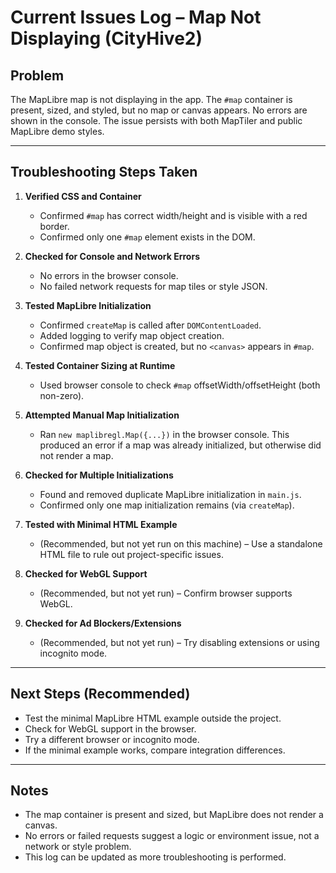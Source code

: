 # Current Issues Log – Map Not Displaying (CityHive2)

## Problem
The MapLibre map is not displaying in the app. The `#map` container is present, sized, and styled, but no map or canvas appears. No errors are shown in the console. The issue persists with both MapTiler and public MapLibre demo styles.

---

## Troubleshooting Steps Taken

1. **Verified CSS and Container**
   - Confirmed `#map` has correct width/height and is visible with a red border.
   - Confirmed only one `#map` element exists in the DOM.

2. **Checked for Console and Network Errors**
   - No errors in the browser console.
   - No failed network requests for map tiles or style JSON.

3. **Tested MapLibre Initialization**
   - Confirmed `createMap` is called after `DOMContentLoaded`.
   - Added logging to verify map object creation.
   - Confirmed map object is created, but no `<canvas>` appears in `#map`.

4. **Tested Container Sizing at Runtime**
   - Used browser console to check `#map` offsetWidth/offsetHeight (both non-zero).

5. **Attempted Manual Map Initialization**
   - Ran `new maplibregl.Map({...})` in the browser console. This produced an error if a map was already initialized, but otherwise did not render a map.

6. **Checked for Multiple Initializations**
   - Found and removed duplicate MapLibre initialization in `main.js`.
   - Confirmed only one map initialization remains (via `createMap`).

7. **Tested with Minimal HTML Example**
   - (Recommended, but not yet run on this machine) – Use a standalone HTML file to rule out project-specific issues.

8. **Checked for WebGL Support**
   - (Recommended, but not yet run) – Confirm browser supports WebGL.

9. **Checked for Ad Blockers/Extensions**
   - (Recommended, but not yet run) – Try disabling extensions or using incognito mode.

---

## Next Steps (Recommended)
- Test the minimal MapLibre HTML example outside the project.
- Check for WebGL support in the browser.
- Try a different browser or incognito mode.
- If the minimal example works, compare integration differences.

---

## Notes
- The map container is present and sized, but MapLibre does not render a canvas.
- No errors or failed requests suggest a logic or environment issue, not a network or style problem.
- This log can be updated as more troubleshooting is performed.
